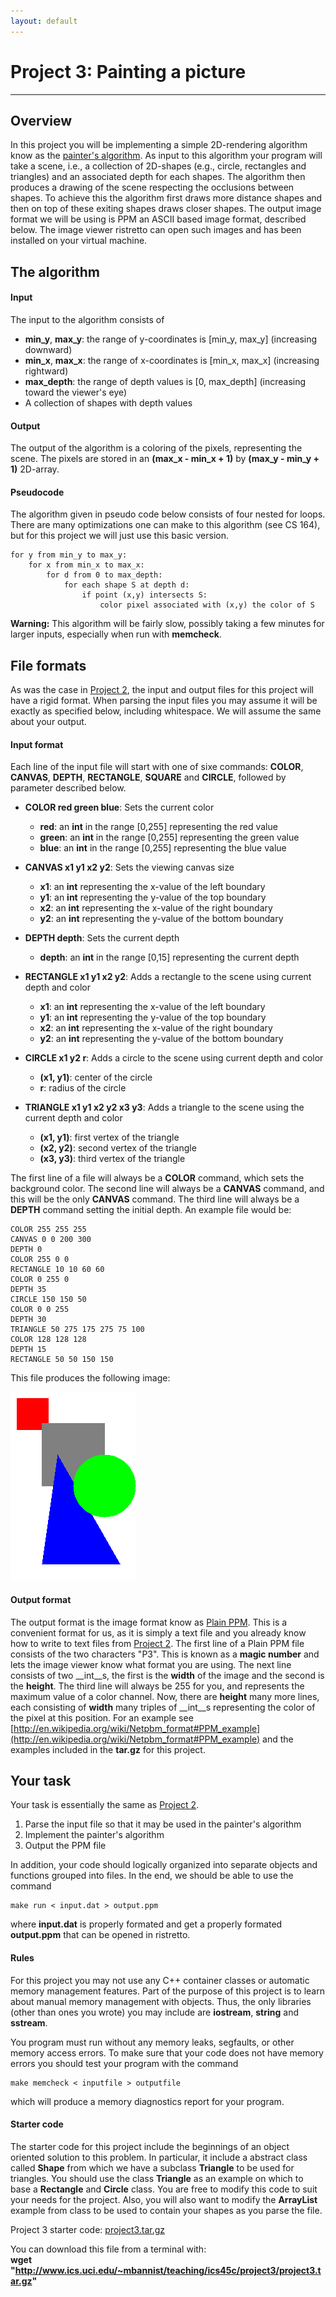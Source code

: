 ```yaml
---
layout: default
---
```

Project 3: Painting a picture
=============================
-----------------------------

Overview
--------
In this project you will be implementing a simple 2D-rendering algorithm know as the [painter's algorithm](https://en.wikipedia.org/wiki/Painters_algorithm). As input to this algorithm your program will take a scene, i.e., a collection of 2D-shapes (e.g., circle, rectangles and triangles) and an associated depth for each shapes. The algorithm then produces a drawing of the scene respecting the occlusions between shapes. To achieve this the algorithm first draws more distance shapes and then on top of these exiting shapes draws closer shapes. The output image format we will be using is PPM an ASCII based image format, described below. The image viewer ristretto can open such images and has been installed on your virtual machine.


The algorithm
-------------

#### Input
The input to the algorithm consists of

* __min\_y__, __max\_y__: the range of y-coordinates is [min\_y, max\_y] (increasing downward)
* __min\_x__, __max\_x__: the range of x-coordinates is [min\_x, max\_x] (increasing rightward)
* __max\_depth__: the range of depth values is [0, max\_depth] (increasing toward the viewer's eye)
* A collection of shapes with depth values

#### Output
The output of the algorithm is a coloring of the pixels, representing the scene. The pixels are stored in an __(max\_x - min\_x + 1)__ by __(max\_y - min\_y + 1)__ 2D-array.

#### Pseudocode
The algorithm given in pseudo code below consists of four nested for loops. There are many optimizations one can make to this algorithm (see CS 164), but for this project we will just use this basic version.

    for y from min_y to max_y:
        for x from min_x to max_x:
            for d from 0 to max_depth:
                for each shape S at depth d:
                    if point (x,y) intersects S:
                        color pixel associated with (x,y) the color of S

__Warning:__ This algorithm will be fairly slow, possibly taking a few minutes for larger inputs, especially when run with __memcheck__.


File formats
------------
As was the case in [Project 2](../project2), the input and output files for this project will have a rigid format. When parsing the input files you may assume it will be exactly as specified below, including whitespace. We will assume the same about your output.

#### Input format
Each line of the input file will start with one of sixe commands: __COLOR__, __CANVAS__, __DEPTH__, __RECTANGLE__, __SQUARE__ and __CIRCLE__, followed by parameter described below.

* __COLOR red green blue__: Sets the current color
    * __red__: an __int__ in the range [0,255] representing the red value
    * __green__: an __int__ in the range [0,255] representing the green value
    * __blue__: an __int__ in the range [0,255] representing the blue value

* __CANVAS x1 y1 x2 y2__: Sets the viewing canvas size
    * __x1__: an __int__ representing the x-value of the left boundary
    * __y1__: an __int__ representing the y-value of the top boundary
    * __x2__: an __int__ representing the x-value of the right boundary
    * __y2__: an __int__ representing the y-value of the bottom boundary

* __DEPTH depth__: Sets the current depth
    * __depth__: an __int__ in the range [0,15] representing the current depth

* __RECTANGLE x1 y1 x2 y2__: Adds a rectangle to the scene using current depth and color
    * __x1__: an __int__ representing the x-value of the left boundary
    * __y1__: an __int__ representing the y-value of the top boundary
    * __x2__: an __int__ representing the x-value of the right boundary
    * __y2__: an __int__ representing the y-value of the bottom boundary

* __CIRCLE x1 y2 r__: Adds a circle to the scene using current depth and color
    * __(x1, y1)__: center of the circle
    * __r__: radius of the circle

* __TRIANGLE x1 y1 x2 y2 x3 y3__: Adds a triangle to the scene using the current depth and color
    * __(x1, y1)__: first vertex of the triangle
    * __(x2, y2)__: second vertex of the triangle
    * __(x3, y3)__: third vertex of the triangle

The first line of a file will always be a __COLOR__ command, which sets the background color. The second line will always be a __CANVAS__ command, and this will be the only __CANVAS__ command. The third line will always be a __DEPTH__ command setting the initial depth. An example file would be:

    COLOR 255 255 255
    CANVAS 0 0 200 300
    DEPTH 0
    COLOR 255 0 0
    RECTANGLE 10 10 60 60
    COLOR 0 255 0
    DEPTH 35
    CIRCLE 150 150 50
    COLOR 0 0 255
    DEPTH 30
    TRIANGLE 50 275 175 275 75 100
    COLOR 128 128 128
    DEPTH 15
    RECTANGLE 50 50 150 150

This file produces the following image:

![](project3.png)

#### Output format
The output format is the image format know as [Plain PPM](http://netpbm.sourceforge.net/doc/ppm.html). This is a convenient format for us, as it is simply a text file and you already know how to write to text files from [Project 2](../project2). The first line of a Plain PPM file consists of the two characters "P3". This is known as a __magic number__ and lets the image viewer know what format you are using. The next line consists of two __int__s, the first is the __width__ of the image and the second is the __height__. The third line will always be 255 for you, and represents the maximum value of a color channel. Now, there are __height__ many more lines, each consisting of __width__ many triples of __int__s representing the color of the pixel at this position. For an example see [http://en.wikipedia.org/wiki/Netpbm_format#PPM_example](http://en.wikipedia.org/wiki/Netpbm_format#PPM_example) and the examples included in the __tar.gz__ for this project.

Your task
---------
Your task is essentially the same as [Project 2](../project2).

1. Parse the input file so that it may be used in the painter's algorithm
2. Implement the painter's algorithm
3. Output the PPM file

In addition, your code should logically organized into separate objects and functions grouped into files. In the end, we should be able to use the command

    make run < input.dat > output.ppm

where __input.dat__ is properly formated and get a properly formated __output.ppm__ that can be opened in ristretto.


#### Rules
For this project you may not use any C++ container classes or automatic memory management features. Part of the purpose of this project is to learn about manual memory management with objects. Thus, the only libraries (other than ones you wrote) you may include are __iostream__, __string__ and __sstream__.

You program must run without any memory leaks, segfaults, or other memory access errors. To make sure that your code does not have memory errors you should test your program with the command

    make memcheck < inputfile > outputfile

which will produce a memory diagnostics report for your program.


#### Starter code
The starter code for this project include the beginnings of an object oriented solution to this problem. In particular, it include a abstract class called __Shape__ from which we have a subclass __Triangle__ to be used for triangles. You should use the class __Triangle__ as an example on which to base a __Rectangle__ and __Circle__ class. You are free to modify this code to suit your needs for the project. Also, you will also want to modify the __ArrayList__ example from class to be used to contain your shapes as you parse the file.

Project 3 starter code: [project3.tar.gz](project3.tar.gz)

You can download this file from a terminal with:  
__wget "http://www.ics.uci.edu/~mbannist/teaching/ics45c/project3/project3.tar.gz"__
    

